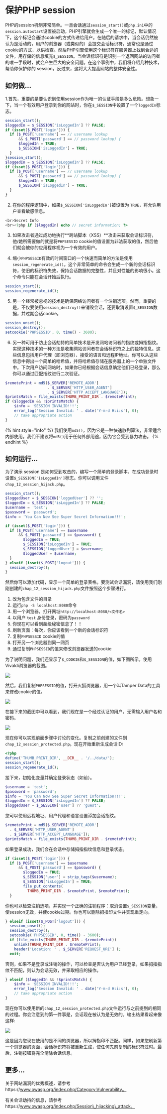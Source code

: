 # 保护PHP session

PHP的session机制非常简单。一旦会话通过`session_start()`或`php.ini`中的`session.autostart`设置被启动，PHP引擎就会生成一个唯一的标记，默认情况下，这个标记会通过cookie的方式传递给用户。在随后的请求中，当会话仍然被认为是活动的，用户的浏览器（或类似的）会提交会话标识符，通常也是通过cookie的方式，以供检查。然后PHP引擎使用这个标识符在服务器上找到合适的文件，用存储的信息填充`$_SESSION`。当会话标识符是识别一个返回网站的访问者的唯一手段时，就会产生巨大的安全问题。在这个事例中，我们将介绍几种技术，帮助你保护你的 session，反过来，这将大大提高网站的整体安全性。

## 如何做...

1.首先，重要的是要认识到使用session作为唯一的认证手段是多么危险。想象一下，当一个有效用户登录到你的网站时，你在`$_SESSION`中设置了一个`loggedIn`标志。

```php
session_start();
$loggedIn = $_SESSION['isLoggedIn'] ?? FALSE;
if (isset($_POST['login'])) {
  if ($_POST['username'] == // username lookup
      && $_POST['password'] == // password lookup) {
      $loggedIn = TRUE;
      $_SESSION['isLoggedIn'] = TRUE;
  }
}session_start();
$loggedIn = $_SESSION['isLoggedIn'] ?? FALSE;
if (isset($_POST['login'])) {
  if ($_POST['username'] == // username lookup
      && $_POST['password'] == // password lookup) {
      $loggedIn = TRUE;
      $_SESSION['isLoggedIn'] = TRUE;
  }
}
```

2. 在你的程序逻辑中，如果`$_SESSION['isLoggedIn']`被设置为 `TRUE`，将允许用户查看敏感信息。

```php
<br>Secret Info
<br><?php if ($loggedIn) echo // secret information; ?>
```

3. 如果攻击者通过成功地执行**跨站脚本（XSS）**攻击来获取会话标识符，他/她所需要做的就是将`PHPSESSID` cookie的值设置为非法获取的值，然后他们就会被你的应用程序视为一个有效的用户。

4. 缩小`PHPSESSID`有效的时间窗口的一个快速而简单的方法是使用`session_regenerate_id()`。这个非常简单的命令会生成一个新的会话标识符，使旧的标识符失效，保持会话数据的完整性，并且对性能的影响很小。这个命令只能在会话开始后执行。

```php
session_start();
session_regenerate_id();
```

5. 另一个经常被忽视的技术是确保网络访问者有一个注销选项。然而，重要的是，不仅要使用`session_destroy()`来销毁会话，还要取消设置`$_SESSION`数据，并过期会话cookie。

```php
session_unset();
session_destroy();
setcookie('PHPSESSID', 0, time() - 3600);
```

6. 另一种可用于防止会话劫持的简单技术是开发网站访问者的指纹或拇指指纹。实现这种技术的一种方法是收集网站访问者在会话标识符之上的独特信息。这些信息包括用户代理（即浏览器）、接受的语言和远程IP地址。你可以从这些信息中得出一个简单的哈希值，并将哈希值存储在服务器上的一个单独文件中。下次用户访问网站时，如果你已经根据会话信息确定他们已经登录，那么你可以通过匹配指纹进行二次验证。

```php
$remotePrint = md5($_SERVER['REMOTE_ADDR'] 
                   . $_SERVER['HTTP_USER_AGENT'] 
                   . $_SERVER['HTTP_ACCEPT_LANGUAGE']);
$printsMatch = file_exists(THUMB_PRINT_DIR . $remotePrint);
if ($loggedIn && !$printsMatch) {
    $info = 'SESSION INVALID!!!';
    error_log('Session Invalid: ' . date('Y-m-d H:i:s'), 0);
    // take appropriate action
}
```

{% hint style="info" %}
我们使用`md5()`，因为它是一种快速散列算法，非常适合内部使用。我们不建议将`md5()`用于任何外部用途，因为它会受到暴力攻击。
{% endhint %}

## 如何运行...

为了演示 session 是如何受到攻击的，编写一个简单的登录脚本，在成功登录时设置`$_SESSION['isLoggedIn']`标志。你可以调用文件`chap_12_session_hijack.php`。

```php
session_start();
$loggedUser = $_SESSION['loggedUser'] ?? '';
$loggedIn = $_SESSION['isLoggedIn'] ?? FALSE;
$username = 'test';
$password = 'password';
$info = 'You Can Now See Super Secret Information!!!';

if (isset($_POST['login'])) {
  if ($_POST['username'] == $username
      && $_POST['password'] == $password) {
        $loggedIn = TRUE;
        $_SESSION['isLoggedIn'] = TRUE;
        $_SESSION['loggedUser'] = $username;
        $loggedUser = $username;
  }
} elseif (isset($_POST['logout'])) {
  session_destroy();
}
```

然后你可以添加代码，显示一个简单的登录表格。要测试会话漏洞，请使用我们刚刚创建的`chap_12_session_hijack.php`文件按照这个步骤进行。

1. 改为包含文件的目录
2. 运行`php -S localhost:8080`命令
3. 用一个浏览器，打开网址`http://localhost:8080/<文件名>`
4. 以用户 `test` 身份登录，密码为`password`
5. 你现在可以看到超级秘密信息了！！
6. 刷新页面：每次，你应该看到一个新的会话标识符
7. 复制`PHPSESSID` cookie的值
8. 打开另一个浏览器到同一网页
9. 通过复制`PHPSESSID`的值来修改浏览器发送的cookie

为了说明问题，我们还显示了`$_COOKIE`和`$_SESSION`的值，如下图所示，使用Vivaldi浏览器的截图。

![](../../.gitbook/assets/image%20%28146%29.png)

然后，我们复制`PHPSESSID`的值，打开火狐浏览器，用一个叫Tamper Data的工具来修改cookie的值。

![](../../.gitbook/assets/image%20%28148%29.png)

在接下来的截图中可以看到，我们现在是一个经过认证的用户，无需输入用户名和密码。

![](../../.gitbook/assets/image%20%28156%29.png)

现在你可以实现前面步骤中讨论的变化。复制之前创建的文件到`chap_12_session_protected.php`。现在开始重新生成会话ID:

```php
<?php
define('THUMB_PRINT_DIR', __DIR__ . '/../data/');
session_start();
session_regenerate_id();
```

接下来，初始化变量并确定登录状态（如前）。

```php
$username = 'test';
$password = 'password';
$info = 'You Can Now See Super Secret Information!!!';
$loggedIn = $_SESSION['isLoggedIn'] ?? FALSE;
$loggedUser = $_SESSION['user'] ?? 'guest';
```

您可以使用远程地址、用户代理和语言设置添加会话指纹。

```php
$remotePrint = md5($_SERVER['REMOTE_ADDR']
  . $_SERVER['HTTP_USER_AGENT']
  . $_SERVER['HTTP_ACCEPT_LANGUAGE']);
$printsMatch = file_exists(THUMB_PRINT_DIR . $remotePrint);
```

如果登录成功，我们会在会话中存储拇指指纹信息和登录状态。

```php
if (isset($_POST['login'])) {
  if ($_POST['username'] == $username
      && $_POST['password'] == $password) {
        $loggedIn = TRUE;
        $_SESSION['user'] = strip_tags($username);
        $_SESSION['isLoggedIn'] = TRUE;
        file_put_contents(
          THUMB_PRINT_DIR . $remotePrint, $remotePrint);
  }
```

你也可以检查注销选项，并实现一个正确的注销程序：取消设置`$_SESSION`变量，使session无效，并使cookie过期。你也可以删除拇指印文件并实现重定向。

```php
} elseif (isset($_POST['logout'])) {
  session_unset();
  session_destroy();
  setcookie('PHPSESSID', 0, time() - 3600);
  if (file_exists(THUMB_PRINT_DIR . $remotePrint)) 
    unlink(THUMB_PRINT_DIR . $remotePrint);
    header('Location: ' . $_SERVER['REQUEST_URI'] );
  exit;
```

否则，如果不是登录或注销的操作，可以检查是否认为用户已经登录，如果拇指指纹不匹配，则认为会话无效，并采取相应的操作。

```php
} elseif ($loggedIn && !$printsMatch) {
    $info = 'SESSION INVALID!!!';
    error_log('Session Invalid: ' . date('Y-m-d H:i:s'), 0);
    // take appropriate action
}
```

现在你可以使用新的`chap_12_session_protected.php`文件运行与之前提到的相同的过程。你会注意到的第一件事是，会话现在被认为是无效的。输出结果看起来像这样:

![](../../.gitbook/assets/image%20%28178%29.png)

这是因为您现在使用的是不同的浏览器，所以拇指印不匹配。同样，如果您刷新第一个浏览器的页面，会话标识符将被重新生成，使任何先前复制的标识符过时。最后，注销按钮将完全清除会话信息。

## 更多...

关于网站漏洞的优秀概述，请参考https://www.owasp.org/index.php/Category:Vulnerability。

有关会话劫持的信息，请参考https://www.owasp.org/index.php/Session\_hijacking\_attack。

